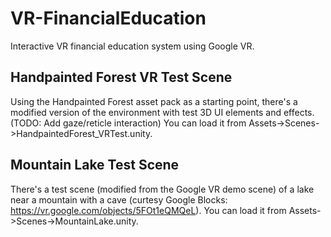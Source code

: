 # VR-FinancialEducation
Interactive VR financial education system using Google VR.

## Handpainted Forest VR Test Scene
Using the Handpainted Forest asset pack as a starting point, there's a modified version of the environment with test 3D UI elements and effects. (TODO: Add gaze/reticle interaction) You can load it from Assets->Scenes->HandpaintedForest_VRTest.unity.

## Mountain Lake Test Scene
There's a test scene (modified from the Google VR demo scene) of a lake near a mountain with a cave (curtesy Google Blocks: https://vr.google.com/objects/5FOt1eQMQeL). You can load it from Assets->Scenes->MountainLake.unity.
